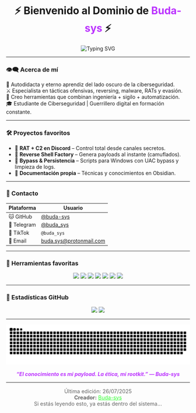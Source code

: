 <h1 align="center">⚡ Bienvenido al Dominio de <span style="color:#bb33ff;">Buda-sys</span> ⚡</h1>

<p align="center">
  <img src="https://readme-typing-svg.demolab.com?font=Share+Tech+Mono&pause=1000&color=33FF33&center=true&vCenter=true&multiline=true&lines=%3E+Conexi%C3%B3n+remota+iniciada...;%3E+Cargando+perfil+Red+Team...;%3E+Modo+%5BMalware+%2F+Reversing%5D+activo;%3E+Bienvenido%2C+agente+oscuro." alt="Typing SVG" />
</p>

---

### 👁️‍🗨️ Acerca de mí

🧠 Autodidacta y eterno aprendiz del lado oscuro de la ciberseguridad.  
⚔️ Especialista en tácticas ofensivas, reversing, malware, RATs y evasión.  
🧪 Creo herramientas que combinan ingeniería + sigilo + automatización.  
🎓 Estudiante de Ciberseguridad | Guerrillero digital en formación constante.

---

### 🛠️ Proyectos favoritos

- 🧠 **RAT + C2 en Discord** – Control total desde canales secretos.  
- 🔐 **Reverse Shell Factory** – Genera payloads al instante (camuflados).  
- 🎯 **Bypass & Persistencia** – Scripts para Windows con UAC bypass y limpieza de logs.  
- 📜 **Documentación propia** – Técnicas y conocimientos en Obsidian.

---

### 📡 Contacto

| Plataforma | Usuario |
| --------- | ------- |
| 🐱 GitHub  | [@buda-sys](https://github.com/buda-sys) |
| 📱 Telegram | [@buda_sys](https://t.me/buda_sys) |
| 🎥 TikTok  | `@buda_sys` |
| 📧 Email   | [buda.sys@protonmail.com](mailto:buda.sys@protonmail.com) |

---

### 🧰 Herramientas favoritas

<p align="center">
  <img src="https://img.shields.io/badge/Python-33FF33?style=flat&logo=python&logoColor=white" />
  <img src="https://img.shields.io/badge/Bash-33FF33?style=flat&logo=gnu-bash&logoColor=white" />
  <img src="https://img.shields.io/badge/Metasploit-33FF33?style=flat&logo=metasploit&logoColor=white" />
  <img src="https://img.shields.io/badge/Kali_Linux-33FF33?style=flat&logo=kalilinux&logoColor=white" />
  <img src="https://img.shields.io/badge/IDA_Pro-purple?style=flat" />
  <img src="https://img.shields.io/badge/Scapy-purple?style=flat" />
  <img src="https://img.shields.io/badge/Assembly-x86-purple?style=flat" />
</p>

---

### 🧬 Estadísticas GitHub

<p align="center">
  <img src="https://github-readme-stats.vercel.app/api?username=buda-sys&theme=tokyonight&show_icons=true&hide_border=true&count_private=true" width="49%" />
  <img src="https://github-readme-stats.vercel.app/api/top-langs/?username=buda-sys&theme=tokyonight&layout=compact&hide_border=true&langs_count=8" width="49%" />
</p>

---

<p align="center">
  <img src="https://raw.githubusercontent.com/Platane/snk/output/github-contribution-grid-snake.svg" alt="snake animation" />
</p>

<p align="center" style="font-style: italic; font-weight: bold; color:#bb33ff;">
  “El conocimiento es mi payload. La ética, mi rootkit.” — Buda-sys
</p>

---

<p align="center" style="font-size: 0.9rem; color: #666;">
  Última edición: 26/07/2025<br />
  <strong>Creador:</strong> <a href="https://github.com/buda-sys" style="color:#33FF33;">Buda-sys</a><br />
  Si estás leyendo esto, ya estás dentro del sistema...
</p>


